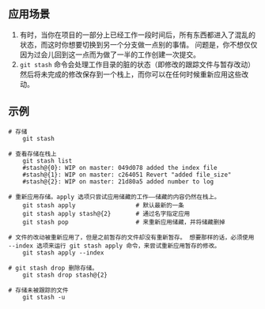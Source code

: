 ## 应用场景

1. 有时，当你在项目的一部分上已经工作一段时间后，所有东西都进入了混乱的状态，而这时你想要切换到另一个分支做一点别的事情。 问题是，你不想仅仅因为过会儿回到这一点而为做了一半的工作创建一次提交。
2. `git stash` 命令会处理工作目录的脏的状态（即修改的跟踪文件与暂存改动）然后将未完成的修改保存到一个栈上，而你可以在任何时候重新应用这些改动。

## 示例

```shell
# 存储
	git stash

# 查看存储在栈上
	git stash list
	#stash@{0}: WIP on master: 049d078 added the index file
	#stash@{1}: WIP on master: c264051 Revert "added file_size"
	#stash@{2}: WIP on master: 21d80a5 added number to log
	
# 重新应用存储。apply 选项只尝试应用储藏的工作——储藏的内容仍然在栈上。
	git stash apply					# 默认最新的一条
	git stash apply stash@{2}		# 通过名字指定应用
	git stash pop 					# 来重新应用储藏，并将储藏删掉

# 文件的改动被重新应用了，但是之前暂存的文件却没有重新暂存。 想要那样的话，必须使用 --index 选项来运行 git stash apply 命令，来尝试重新应用暂存的修改。
	git stash apply --index

# git stash drop 删除存储。
	git stash drop stash@{2}

# 存储未被跟踪的文件
	git stash -u
```


